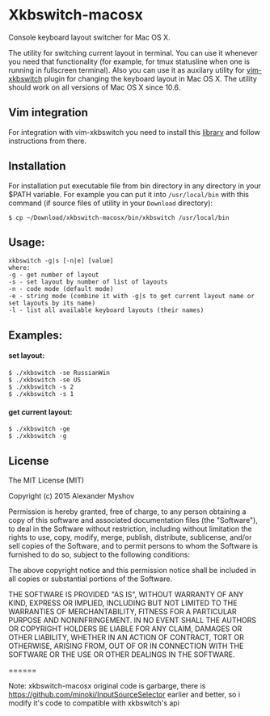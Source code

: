 # Xkbswitch-macosx

Console keyboard layout switcher for Mac OS X.

The utility for switching current layout in terminal. You can use it whenever you need
that functionality (for example, for tmux statusline when one is running in fullscreen
terminal). Also you can use it as auxilary utility for [vim-xkbswitch](https://github.com/lyokha/vim-xkbswitch) plugin for
changing the keyboard layout in Mac&nbsp;OS&nbsp;X. The utility should work on all versions
of Mac OS X since 10.6.

## Vim integration
For integration with vim-xkbswitch you need to install this [library](https://github.com/myshov/libxkbswitch-macosx) and follow instructions from there.

## Installation
For installation put executable file from bin directory in any directory in your $PATH
variable. For example you can put it into  `/usr/local/bin` with this command (if source
files of utility in your `Download` directory):
```shell
$ cp ~/Download/xkbswitch-macosx/bin/xkbswitch /usr/local/bin
```
## Usage:
```
xkbswitch -g|s [-n|e] [value]
where:
-g - get number of layout
-s - set layout by number of list of layouts
-n - code mode (default mode)
-e - string mode (combine it with -g|s to get current layout name or set layouts by its name)
-l - list all available keyboard layouts (their names)
```

## Examples:
#### set layout:
```shell
$ ./xkbswitch -se RussianWin
$ ./xkbswitch -se US
$ ./xkbswitch -s 2
$ ./xkbswitch -s 1
```

#### get current layout:
```shell
$ ./xkbswitch -ge
$ ./xkbswitch -g
```

## License
The MIT License (MIT)

Copyright (c) 2015 Alexander Myshov

Permission is hereby granted, free of charge, to any person obtaining a copy
of this software and associated documentation files (the "Software"), to deal
in the Software without restriction, including without limitation the rights
to use, copy, modify, merge, publish, distribute, sublicense, and/or sell
copies of the Software, and to permit persons to whom the Software is
furnished to do so, subject to the following conditions:

The above copyright notice and this permission notice shall be included in all
copies or substantial portions of the Software.

THE SOFTWARE IS PROVIDED "AS IS", WITHOUT WARRANTY OF ANY KIND, EXPRESS OR
IMPLIED, INCLUDING BUT NOT LIMITED TO THE WARRANTIES OF MERCHANTABILITY,
FITNESS FOR A PARTICULAR PURPOSE AND NONINFRINGEMENT. IN NO EVENT SHALL THE
AUTHORS OR COPYRIGHT HOLDERS BE LIABLE FOR ANY CLAIM, DAMAGES OR OTHER
LIABILITY, WHETHER IN AN ACTION OF CONTRACT, TORT OR OTHERWISE, ARISING FROM,
OUT OF OR IN CONNECTION WITH THE SOFTWARE OR THE USE OR OTHER DEALINGS IN THE
SOFTWARE.

======

Note: xkbswitch-macosx original code is garbarge, there is 
https://github.com/minoki/InputSourceSelector earlier and better, so i modify
it's code to compatible with xkbswitch's api
